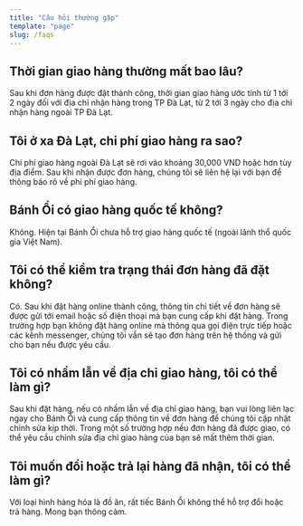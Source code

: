 ```yaml
---
title: "Câu hỏi thường gặp"
template: "page"
slug: /faqs
---
```


## Thời gian giao hàng thường mất bao lâu?

Sau khi đơn hàng được đặt thành công, thời gian giao hàng ước tính từ 1 tới 2 ngày đối với địa chỉ nhận hàng trong TP Đà Lạt, từ 2 tới 3 ngày cho địa chỉ nhận hàng ngoài TP Đà Lạt.

## Tôi ở xa Đà Lạt, chi phí giao hàng ra sao?

Chi phí giao hàng ngoài Đà Lạt sẽ rơi vào khoảng 30,000 VND hoặc hơn tùy địa điểm. Sau khi nhận được đơn hàng, chúng tôi sẽ liên hệ lại với bạn để thông báo rõ về phi phí giao hàng.

## Bánh Ổi có giao hàng quốc tế không?

Không. Hiện tại Bánh Ổi chưa hỗ trợ giao hàng quốc tế (ngoài lãnh thổ quốc gia Việt Nam).

## Tôi có thể kiểm tra trạng thái đơn hàng đã đặt không?

Có. Sau khi đặt hàng online thành công, thông tin chi tiết về đơn hàng sẽ được gửi tới email hoặc số điện thoại mà bạn cung cấp khi đặt hàng. Trong trường hợp bạn không đặt hàng online mà thông qua gọi điện trực tiếp hoặc các kênh messenger, chúng tôi vẫn sẽ tạo đơn hàng trên hệ thống và gửi cho bạn nếu được yêu cầu.

## Tôi có nhầm lẫn về địa chỉ giao hàng, tôi có thể làm gì?

Sau khi đặt hàng, nếu có nhầm lẫn về địa chỉ giao hàng, bạn vui lòng liên lạc ngay cho Bánh Ổi và cung cấp thông tin về đơn hàng để chúng tôi cập nhật chỉnh sửa kịp thời. Trong một số trường hợp nếu đơn hàng đã được giao, có thể yêu cầu chỉnh sửa địa chỉ giao hàng của bạn sẽ mất thêm thời gian.

## Tôi muốn đổi hoặc trả lại hàng đã nhận, tôi có thể làm gì?

Với loại hình hàng hóa là đồ ăn, rất tiếc Bánh Ổi không thể hỗ trợ đổi hoặc trả hàng. Mong bạn thông cảm.